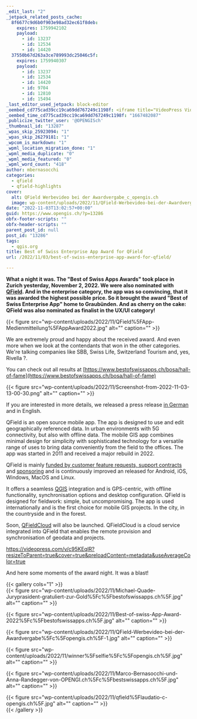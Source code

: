 ```yaml
---
_edit_last: "2"
_jetpack_related_posts_cache:
  8f6677c9d6b0f903e98ad32ec61f8deb:
    expires: 1759942102
    payload:
      - id: 13237
      - id: 12534
      - id: 14420
  37550b67d263a3ce789993dc25046c5f:
    expires: 1759940307
    payload:
      - id: 13237
      - id: 12534
      - id: 14420
      - id: 9704
      - id: 12810
      - id: 15494
_last_editor_used_jetpack: block-editor
_oembed_cd775cad39cc19ca69dd767249c1198f: <iframe title="VideoPress Video Player" aria-label='VideoPress Video Player' width='750' height='422' src='https://videopress.com/embed/c95KEqlR?cover=1&amp;preloadContent=metadata&amp;useAverageColor=1&amp;hd=1' frameborder='0' allowfullscreen data-resize-to-parent="true" allow='clipboard-write'></iframe><script src='https://v0.wordpress.com/js/next/videopress-iframe.js?m=1658470809'></script>
_oembed_time_cd775cad39cc19ca69dd767249c1198f: "1667482087"
_publicize_twitter_user: '@OPENGISch'
_thumbnail_id: "13287"
_wpas_skip_25923094: "1"
_wpas_skip_26279181: "1"
_wpcom_is_markdown: "1"
_wpml_location_migration_done: "1"
_wpml_media_duplicate: "0"
_wpml_media_featured: "0"
_wpml_word_count: "418"
author: mbernasocchi
categories:
  - qfield
  - qfield-highlights
cover:
  alt: QField Werbevideo bei der Awardvergabe_c_opengis.ch
  image: wp-content/uploads/2022/11/QField-Werbevideo-bei-der-Awardvergabe_c_opengis.ch_.jpg
date: "2022-11-03T13:02:57+00:00"
guid: https://www.opengis.ch/?p=13286
obfx-footer-scripts: ""
obfx-header-scripts: ""
parent_post_id: null
post_id: "13286"
tags:
  - qgis.org
title: Best of Swiss Enterprise App Award for QField
url: /2022/11/03/best-of-swiss-enterprise-app-award-for-qfield/

---
```

**What a night it was. The "Best of Swiss Apps Awards" took place in Zurich yesterday, November 2, 2022. We were also nominated with [QField](https://qfield.org). And in the enterprise category, the app was so convincing, that it was awarded the highest possible price. So it brought the award "Best of Swiss Enterprise App" home to Graubünden. And as cherry on the cake: QField was also nominated as finalist in the UX/UI category!**

{{< figure src="wp-content/uploads/2022/11/QField%5FApp-Medienmitteilung%5FAppAward2022.jpg" alt="" caption="" >}}

We are extremely proud and happy about the received award. And even more when we look at the contendants that won in the other categories. We're talking companies like SBB, Swiss Life, Switzerland Tourism and, yes, Rivella ?.

You can check out all results at [https://www.bestofswissapps.ch/bosa/hall-of-fame](https://www.bestofswissapps.ch/bosa/hall-of-fame)

{{< figure src="wp-content/uploads/2022/11/Screenshot-from-2022-11-03-13-00-30.png" alt="" caption="" >}}

If you are interested in more details, we released a press release [in German](wp-content/uploads/2022/11/20221103_Medienmitteilung_Best-of-Swiss-App-Awards-QField.pdf) and in English.

QField is an open source mobile app. The app is designed to use and edit geographically referenced data. In urban environments with 5G connectivity, but also with offline data. The mobile GIS app combines minimal design for simplicity with sophisticated technology for a versatile range of uses to bring data conveniently from the field to the offices. The app was started in 2011 and received a major rebuild in 2022.

QField is mainly [funded by customer feature requests, support contracts](https://qfield.org/contribute) and [sponsoring](https://qfield.org/donate) and is continuously improved an released for Android, iOS, Windows, MacOS and Linux.

It offers a seamless [QGIS](https://qgis.org) integration and is GPS-centric, with offline functionality, synchronisation options and desktop configuration. QField is designed for fieldwork: simple, but uncompromising. The app is used internationally and is the first choice for mobile GIS projects. In the city, in the countryside and in the forest.

Soon, [QFieldCloud](https://qfield.cloud) will also be launched. QFieldCloud is a cloud service integrated into QField that enables the remote provision and synchronisation of geodata and projects.

https://videopress.com/v/c95KEqlR?resizeToParent=true&cover=true&preloadContent=metadata&useAverageColor=true

And here some moments of the award night. It was a blast!


{{< gallery cols="1" >}}  
{{< figure src="wp-content/uploads/2022/11/Michael-Quade-Juryprasident-gratuliert-zur-Gold%5Fc%5Fbestofswissapps.ch%5F.jpg" alt="" caption="" >}}

{{< figure src="wp-content/uploads/2022/11/Best-of-swiss-App-Award-2022%5Fc%5Fbestofswissapps.ch%5F.jpg" alt="" caption="" >}}

{{< figure src="wp-content/uploads/2022/11/QField-Werbevideo-bei-der-Awardvergabe%5Fc%5Fopengis.ch%5F-1.jpg" alt="" caption="" >}}

{{< figure src="wp-content/uploads/2022/11/winner%5Fselfie%5Fc%5Fopengis.ch%5F.jpg" alt="" caption="" >}}

{{< figure src="wp-content/uploads/2022/11/Marco-Bernasocchi-und-Anna-Randegger-von-OPENGI.ch%5Fc%5Fbestswissapps.ch%5F.jpg" alt="" caption="" >}}

{{< figure src="wp-content/uploads/2022/11/qfield%5Flaudatio-c-opengis.ch%5F.jpg" alt="" caption="" >}}  
{{< /gallery >}}  
